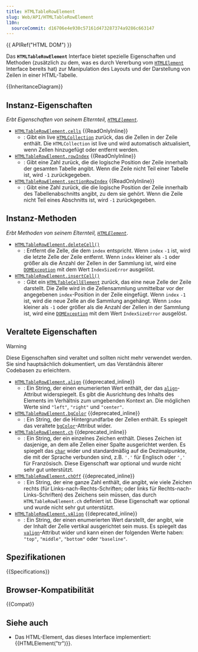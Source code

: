 ```yaml
---
title: HTMLTableRowElement
slug: Web/API/HTMLTableRowElement
l10n:
  sourceCommit: d16706e4e930c57161d473287374a9286c663147
---
```


{{ APIRef("HTML DOM") }}

Das **`HTMLTableRowElement`** Interface bietet spezielle Eigenschaften und Methoden (zusätzlich zu dem, was es durch Vererbung vom [`HTMLElement`](/de/docs/Web/API/HTMLElement) Interface bereits hat) zur Manipulation des Layouts und der Darstellung von Zeilen in einer HTML-Tabelle.

{{InheritanceDiagram}}

## Instanz-Eigenschaften

_Erbt Eigenschaften von seinem Elternteil, [`HTMLElement`](/de/docs/Web/API/HTMLElement)._

- [`HTMLTableRowElement.cells`](/de/docs/Web/API/HTMLTableRowElement/cells) {{ReadOnlyInline}}
  - : Gibt ein live [`HTMLCollection`](/de/docs/Web/API/HTMLCollection) zurück, das die Zellen in der Zeile enthält. Die `HTMLCollection` ist live und wird automatisch aktualisiert, wenn Zellen hinzugefügt oder entfernt werden.
- [`HTMLTableRowElement.rowIndex`](/de/docs/Web/API/HTMLTableRowElement/rowIndex) {{ReadOnlyInline}}
  - : Gibt eine Zahl zurück, die die logische Position der Zeile innerhalb der gesamten Tabelle angibt. Wenn die Zeile nicht Teil einer Tabelle ist, wird `-1` zurückgegeben.
- [`HTMLTableRowElement.sectionRowIndex`](/de/docs/Web/API/HTMLTableRowElement/sectionRowIndex) {{ReadOnlyInline}}
  - : Gibt eine Zahl zurück, die die logische Position der Zeile innerhalb des Tabellenabschnitts angibt, zu dem sie gehört. Wenn die Zeile nicht Teil eines Abschnitts ist, wird `-1` zurückgegeben.

## Instanz-Methoden

_Erbt Methoden von seinem Elternteil, [`HTMLElement`](/de/docs/Web/API/HTMLElement)_.

- [`HTMLTableRowElement.deleteCell()`](/de/docs/Web/API/HTMLTableRowElement/deleteCell)
  - : Entfernt die Zelle, die dem `index` entspricht. Wenn `index` `-1` ist, wird die letzte Zelle der Zeile entfernt. Wenn `index` kleiner als `-1` oder größer als die Anzahl der Zellen in der Sammlung ist, wird eine [`DOMException`](/de/docs/Web/API/DOMException) mit dem Wert `IndexSizeError` ausgelöst.
- [`HTMLTableRowElement.insertCell()`](/de/docs/Web/API/HTMLTableRowElement/insertCell)
  - : Gibt ein [`HTMLTableCellElement`](/de/docs/Web/API/HTMLTableCellElement) zurück, das eine neue Zelle der Zeile darstellt. Die Zelle wird in die Zellensammlung unmittelbar vor der angegebenen `index`-Position in der Zeile eingefügt. Wenn `index` `-1` ist, wird die neue Zelle an die Sammlung angehängt. Wenn `index` kleiner als `-1` oder größer als die Anzahl der Zellen in der Sammlung ist, wird eine [`DOMException`](/de/docs/Web/API/DOMException) mit dem Wert `IndexSizeError` ausgelöst.

## Veraltete Eigenschaften

> [!WARNING]
> Diese Eigenschaften sind veraltet und sollten nicht mehr verwendet werden. Sie sind hauptsächlich dokumentiert, um das Verständnis älterer Codebasen zu erleichtern.

- [`HTMLTableRowElement.align`](/de/docs/Web/API/HTMLTableRowElement/align) {{deprecated_inline}}
  - : Ein String, der einen enumerierten Wert enthält, der das [`align`](/de/docs/Web/HTML/Element/tr#align)-Attribut widerspiegelt. Es gibt die Ausrichtung des Inhalts des Elements im Verhältnis zum umgebenden Kontext an. Die möglichen Werte sind `"left"`, `"right"` und `"center"`.
- [`HTMLTableRowElement.bgColor`](/de/docs/Web/API/HTMLTableRowElement/bgColor) {{deprecated_inline}}
  - : Ein String, der die Hintergrundfarbe der Zellen enthält. Es spiegelt das veraltete [`bgColor`](/de/docs/Web/HTML/Element/tr#bgcolor)-Attribut wider.
- [`HTMLTableRowElement.ch`](/de/docs/Web/API/HTMLTableRowElement/ch) {{deprecated_inline}}
  - : Ein String, der ein einzelnes Zeichen enthält. Dieses Zeichen ist dasjenige, an dem alle Zellen einer Spalte ausgerichtet werden. Es spiegelt das [`char`](/de/docs/Web/HTML/Element/tr#char) wider und standardmäßig auf die Dezimalpunkte, die mit der Sprache verbunden sind, z.B. `'.'` für Englisch oder `','` für Französisch. Diese Eigenschaft war optional und wurde nicht sehr gut unterstützt.
- [`HTMLTableRowElement.chOff`](/de/docs/Web/API/HTMLTableRowElement/chOff) {{deprecated_inline}}
  - : Ein String, der eine ganze Zahl enthält, die angibt, wie viele Zeichen rechts (für Links-nach-Rechts-Schriften; oder links für Rechts-nach-Links-Schriften) des Zeichens sein müssen, das durch `HTMLTableRowElement.ch` definiert ist. Diese Eigenschaft war optional und wurde nicht sehr gut unterstützt.
- [`HTMLTableRowElement.vAlign`](/de/docs/Web/API/HTMLTableRowElement/vAlign) {{deprecated_inline}}
  - : Ein String, der einen enumerierten Wert darstellt, der angibt, wie der Inhalt der Zelle vertikal ausgerichtet sein muss. Es spiegelt das [`valign`](/de/docs/Web/HTML/Element/tr#valign)-Attribut wider und kann einen der folgenden Werte haben: `"top"`, `"middle"`, `"bottom"` oder `"baseline"`.

## Spezifikationen

{{Specifications}}

## Browser-Kompatibilität

{{Compat}}

## Siehe auch

- Das HTML-Element, das dieses Interface implementiert: {{HTMLElement("tr")}}.
